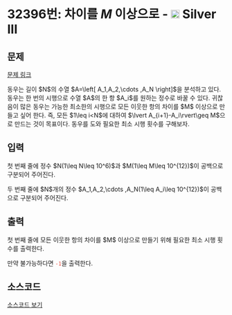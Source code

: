# 32396번: 차이를 $M$ 이상으로 - <img src="https://static.solved.ac/tier_small/8.svg" style="height:20px" /> Silver III

<!-- performance -->

<!-- 문제 제출 후 깃허브에 푸시를 했을 때 제출한 코드의 성능이 입력될 공간입니다.-->

<!-- end -->

## 문제

[문제 링크](https://boj.kr/32396)


<p>동우는 길이 $N$의 수열 $A=\left[ A_1,A_2,\cdots ,A_N \right]$을 분석하고 있다. 동우는 한 번의 시행으로 수열 $A$의 한 항 $A_i$를 원하는 정수로 바꿀 수 있다. 귀찮음이 많은 동우는 가능한 최소한의 시행으로 모든 이웃한 항의 차이를 $M$ 이상으로 만들고 싶어 한다. 즉, 모든 $1\leq i&lt;N$에 대하여 $\lvert A_{i+1}-A_i\rvert\geq M$으로 만드는 것이 목표이다. 동우를 도와 필요한 최소 시행 횟수를 구해보자.</p>



## 입력


<p>첫 번째 줄에 정수 $N(1\leq N\leq 10^6)$과 $M(1\leq M\leq 10^{12})$이 공백으로 구분되어 주어진다.</p>

<p>두 번째 줄에 $N$개의 정수 $A_1,A_2,\cdots ,A_N(1\leq A_i\leq 10^{12})$이 공백으로 구분되어 주어진다.</p>



## 출력


<p>첫 번째 줄에 모든 이웃한 항의 차이를 $M$ 이상으로 만들기 위해 필요한 최소 시행 횟수를 출력한다.</p>

<p>만약 불가능하다면 <span style="color:#e74c3c;"><code>-1</code></span>을 출력한다.</p>



## 소스코드

[소스코드 보기](차이를%20$M$%20이상으로.cpp)